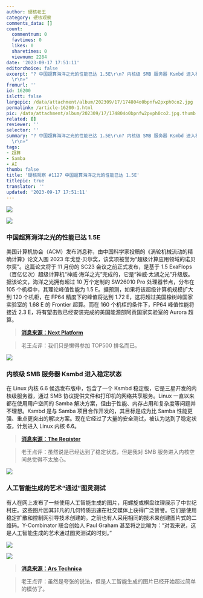 ```yaml
---
author: 硬核老王
category: 硬核观察
comments_data: []
count:
  commentnum: 0
  favtimes: 0
  likes: 0
  sharetimes: 0
  viewnum: 2284
date: '2023-09-17 17:51:11'
editorchoice: false
excerpt: "? 中国超算海洋之光的性能已达 1.5E\r\n? 内核级 SMB 服务器 Ksmbd 进入稳定状态\r\n? 人工智能生成的艺术“通过”图灵测试\r\n»
  \r\n»"
fromurl: ''
id: 16200
islctt: false
largepic: /data/attachment/album/202309/17/174804o0bpnfw2pxph0co2.jpg
permalink: /article-16200-1.html
pic: /data/attachment/album/202309/17/174804o0bpnfw2pxph0co2.jpg.thumb.jpg
related: []
reviewer: ''
selector: ''
summary: "? 中国超算海洋之光的性能已达 1.5E\r\n? 内核级 SMB 服务器 Ksmbd 进入稳定状态\r\n? 人工智能生成的艺术“通过”图灵测试\r\n»
  \r\n»"
tags:
- 超算
- Samba
- AI
thumb: false
title: '硬核观察 #1127 中国超算海洋之光的性能已达 1.5E'
titlepic: true
translator: ''
updated: '2023-09-17 17:51:11'
---
```


![](/data/attachment/album/202309/17/174804o0bpnfw2pxph0co2.jpg)


![](/data/attachment/album/202309/17/174816gdtr3geooo55eoe5.jpg)


### 中国超算海洋之光的性能已达 1.5E


美国计算机协会（ACM）发布消息称，由中国科学家投稿的《涡轮机械流动的精确计算》论文入围 2023 年戈登·贝尔奖，该奖项被誉为“超级计算应用领域的诺贝尔奖”。这篇论文将于 11 月份的 SC23 会议之前正式发布，是基于 1.5 ExaFlops（百亿亿次）超级计算机“神威·海洋之光”完成的，它是“神威·太湖之光”升级版。据该论文，海洋之光拥有超过 10 万个定制的 SW26010 Pro 处理器节点，分布在 105 个机柜中，其理论峰值性能为 1.5 E。据预测，如果将该超级计算机规模扩大到 120 个机柜，在 FP64 精度下的峰值将达到 1.72 E，这将超过美国橡树岭国家实验室的 1.68 E 的 Frontier 超算。而在 160 个机柜的条件下，FP64 峰值性能将接近 2.3 E，将有望击败已经安装完成的美国能源部阿贡国家实验室的 Aurora 超算。



> 
> **[消息来源：Next Platform](https://www.nextplatform.com/2023/09/15/chinas-1-5-exaflops-supercomputer-chases-gordon-bell-prize-again/)**
> 
> 
> 



> 
> 老王点评：我们只是懒得参加 TOP500 排名而已。
> 
> 
> 


![](/data/attachment/album/202309/17/174830dmrbf4dhod1rddbf.jpg)


### 内核级 SMB 服务器 Ksmbd 进入稳定状态


在 Linux 内核 6.6 候选发布版中，包含了一个 Ksmbd 稳定版，它是三星开发的内核级服务器，通过 SMB 协议提供文件和打印机的网络共享服务。Linux 一直以来都在使用用户空间的 Samba 解决方案，但由于性能、内存占用和复杂度等问题并不理想。Ksmbd 是与 Samba 项目合作开发的，其目标是成为比 Samba 性能更强、重点更突出的解决方案。现在它经过了大量的安全测试，被认为达到了稳定状态，计划进入 Linux 内核 6.6。



> 
> **[消息来源：The Register](https://www.theregister.com/2023/09/11/linux_6_6_ksmbd/)**
> 
> 
> 



> 
> 老王点评：虽然说是已经达到了稳定状态，但是我对 SMB 服务进入内核空间总觉得不太放心。
> 
> 
> 


![](/data/attachment/album/202309/17/174850fuaztc46aqpi11pi.jpg)


### 人工智能生成的艺术“通过”图灵测试


有人在网上发布了一些使用人工智能生成的图片，用螺旋或棋盘纹理展示了中世纪村庄。这些图片因其非凡的几何特质迅速在社交媒体上获得广泛赞誉。它们是使用稳定扩散和控制网引导技术创建的。之前也有人采用相同的技术来创建图片式的二维码。Y-Combinator 联合创始人 Paul Graham 甚至将之比喻为：“对我来说，这是人工智能生成的艺术通过图灵测试的时刻。”


![](/data/attachment/album/202309/17/175058enar0ah09kvet80j.jpg)


![](/data/attachment/album/202309/17/175107knd2uufd9a5b8zvd.jpg)



> 
> **[消息来源：Ars Technica](https://arstechnica.com/information-technology/2023/09/dreamy-ai-generated-geometric-scenes-mesmerize-social-media-users/)**
> 
> 
> 



> 
> 老王点评：虽然是夸张的说法，但是人工智能生成的图片已经开始超过简单的模仿了。
> 
> 
>